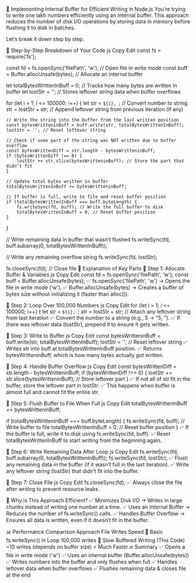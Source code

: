 🚀 Implementing Internal Buffer for Efficient Writing in Node.js
You're trying to write one lakh numbers efficiently using an internal buffer. This approach reduces the number of disk I/O operations by storing data in memory before flushing it to disk in batches.

Let’s break it down step by step.

📝 Step-by-Step Breakdown of Your Code
js
Copy
Edit
const fs = require('fs');

const fd = fs.openSync('filePath', 'w'); // Open file in write mode
const buff = Buffer.allocUnsafe(bytes); // Allocate an internal buffer

let totalBytesWrittenInBuff = 0; // Tracks how many bytes are written in buffer
let lostStr = ''; // Stores leftover string data when buffer overflows

for (let i = 1; i <= 100000; i++) {
    let str = `${i}, `; // Convert number to string
    str = lostStr + str; // Append leftover string from previous iteration (if any)

    // Write the string into the buffer from the last written position
    const bytesWritteninBuff = buff.write(str, totalBytesWrittenInBuff);
    lostStr = ''; // Reset leftover string

    // Check if some part of the string was NOT written due to buffer overflow
    const bytesWrittenDiff = str.length - bytesWritteninBuff; 
    if (bytesWrittenDiff !== 0) {
        lostStr += str.slice(bytesWritteninBuff); // Store the part that didn’t fit
    }

    // Update total bytes written in buffer
    totalBytesWrittenInBuff += bytesWritteninBuff;

    // If buffer is full, write to file and reset buffer position
    if (totalBytesWrittenInBuff === buff.byteLength) {
        fs.writeSync(fd, buff); // Write the full buffer to disk
        totalBytesWrittenInBuff = 0; // Reset buffer position
    }
}

// Write remaining data in buffer that wasn’t flushed
fs.writeSync(fd, buff.subarray(0, totalBytesWrittenInBuff));

// Write any remaining overflow string
fs.writeSync(fd, lostStr);

fs.closeSync(fd); // Close file
🔎 Explanation of Key Parts
🔹 Step 1: Allocate Buffer & Variables
js
Copy
Edit
const fd = fs.openSync('filePath', 'w');
const buff = Buffer.allocUnsafe(bytes); 
✅ fs.openSync('filePath', 'w') → Opens the file in write mode ('w').
✅ Buffer.allocUnsafe(bytes) → Creates a buffer of bytes size without initializing it (faster than alloc()).

🔹 Step 2: Loop Over 100,000 Numbers
js
Copy
Edit
for (let i = 1; i <= 100000; i++) {
    let str = `${i}, `;
    str = lostStr + str; // Attach any leftover string from last iteration
✅ Convert the number to a string (e.g., 5 → "5, ").
✅ If there was leftover data (lostStr), prepend it to ensure it gets written.

🔹 Step 3: Write to Buffer
js
Copy
Edit
const bytesWritteninBuff = buff.write(str, totalBytesWrittenInBuff);
lostStr = ''; // Reset leftover string
✅ Writes str into buff at totalBytesWrittenInBuff position.
✅ Returns bytesWritteninBuff, which is how many bytes actually got written.

🔹 Step 4: Handle Buffer Overflow
js
Copy
Edit
const bytesWrittenDiff = str.length - bytesWritteninBuff;
if (bytesWrittenDiff !== 0) {
    lostStr += str.slice(bytesWritteninBuff); // Store leftover part
}
✅ If not all of str fit in the buffer, store the leftover part in lostStr.
✅ This happens when buffer is almost full and cannot fit the entire str.

🔹 Step 5: Flush Buffer to File When Full
js
Copy
Edit
totalBytesWrittenInBuff += bytesWritteninBuff;

if (totalBytesWrittenInBuff === buff.byteLength) {
    fs.writeSync(fd, buff); // Write buffer to file
    totalBytesWrittenInBuff = 0; // Reset buffer position
}
✅ If the buffer is full, write it to disk using fs.writeSync(fd, buff).
✅ Reset totalBytesWrittenInBuff to start writing from the beginning again.

🔹 Step 6: Write Remaining Data After Loop
js
Copy
Edit
fs.writeSync(fd, buff.subarray(0, totalBytesWrittenInBuff)); 
fs.writeSync(fd, lostStr);
✅ Flush any remaining data in the buffer (if it wasn’t full in the last iteration).
✅ Write any leftover string (lostStr) that didn’t fit into the buffer.

🔹 Step 7: Close File
js
Copy
Edit
fs.closeSync(fd);
✅ Always close the file after writing to prevent resource leaks.

🚀 Why is This Approach Efficient?
✅ Minimizes Disk I/O → Writes in large chunks instead of writing one number at a time.
✅ Uses an Internal Buffer → Reduces the number of fs.writeSync() calls.
✅ Handles Buffer Overflow → Ensures all data is written, even if it doesn’t fit in the buffer.

📊 Performance Comparison
Approach	File Writes	Speed 🚀
Basic fs.writeSync() in Loop	100,000 writes	🐢 Slow
Buffered Writing (This Code)	~10 writes (depends on buffer size)	⚡ Much Faster
🔚 Summary
✅ Opens a file in write mode ('w')
✅ Uses an internal buffer (Buffer.allocUnsafe(bytes))
✅ Writes numbers into the buffer and only flushes when full
✅ Handles leftover data when buffer overflows
✅ Flushes remaining data & closes file at the end